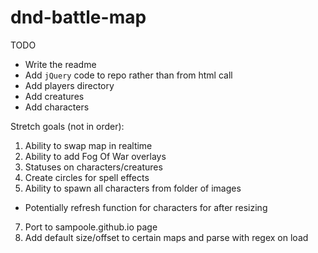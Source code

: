 # dnd-battle-map

TODO
- Write the readme
- Add `jQuery` code to repo rather than from html call
- Add players directory
- Add creatures
- Add characters

Stretch goals (not in order):
1. Ability to swap map in realtime
2. Ability to add Fog Of War overlays
3. Statuses on characters/creatures
5. Create circles for spell effects
6. Ability to spawn all characters from folder of images
  - Potentially refresh function for characters for after resizing
7. Port to sampoole.github.io page
8. Add default size/offset to certain maps and parse with regex on load
